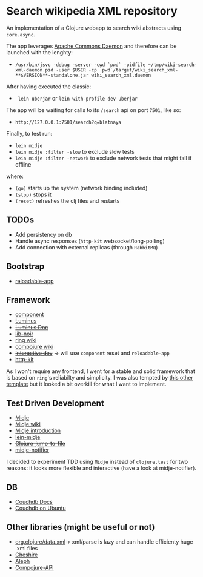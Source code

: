 # Search wikipedia XML repository #
An implementation of a Clojure webapp to search wiki abstracts using ```core.async```.

The app leverages [Apache Commons Daemon](https://commons.apache.org/proper/commons-daemon/) and therefore can be launched with the lenghty:

- ```/usr/bin/jsvc -debug -server -cwd `pwd` -pidfile ~/tmp/wiki-search-xml-daemon.pid -user $USER -cp `pwd`/target/wiki_search_xml-**$VERSION**-standalone.jar wiki_search_xml.daemon```

After having executed the classic:

- ``` lein uberjar``` or ```lein with-profile dev uberjar```

The app will be waiting for calls to its ```/search``` api on port ```7501```, like so:

- ```http://127.0.0.1:7501/search?q=blatnaya```

Finally, to test run:

- ```lein midje```
- ```lein midje :filter -slow``` to exclude slow tests
- ```lein midje :filter -network``` to exclude network tests that might fail if offline

where:

- ```(go)``` starts up the system (network binding included)
- ```(stop)``` stops it
- ```(reset)``` refreshes the clj files and restarts

## TODOs
- Add persistency on db
- Handle async responses (```http-kit``` websocket/long-polling)
- Add connection with external replicas (through ```RabbitMQ```)

## Bootstrap
- [reloadable-app](https://github.com/mowat27/reloadable-app)

## Framework
- [component](https://github.com/stuartsierra/component)
- <del>[Luminus](http://www.luminusweb.net)</del>
- <del>[Luminus Doc](http://www.luminusweb.net/docs)</del>
- <del>[lib-noir](https://github.com/noir-clojure/lib-noir)</del>
- [ring wiki](https://github.com/ring-clojure/ring/wiki)
- [compojure wiki](https://github.com/weavejester/compojure/wiki)
- <del>[Interactive dev](https://github.com/ring-clojure/ring/wiki/Interactive-Development)</del> -> will use ```component``` reset and ```reloadable-app```
- [http-kit](http://www.http-kit.org/)

As I won't require any frontend, I went for a stable and solid framework that is based on ```ring```'s reliabilty and simplicity.
I was also tempted by [this other template](https://github.com/borkdude/lein-new-liberagent) but it looked a bit overkill for what I want to implement.

## Test Driven Development
- [Midje](https://github.com/marick/Midje)
- [Midje wiki](https://github.com/marick/Midje/wiki)
- [Midje introduction](https://github.com/marick/Midje/wiki/A-tutorial-introduction)
- [lein-midje](https://github.com/marick/lein-midje)
- <del>[Clojure-jump-to-file](https://github.com/marick/Midje/wiki/Clojure-jump-to-file)</del>
- [midje-notifier](https://github.com/glittershark/midje-notifier)

I decided to experiment TDD using ```Midje``` instead of ```clojure.test``` for two reasons: it looks more flexible and interactive (have a look at midje-notifier). 

## DB
- [Couchdb Docs](http://docs.couchdb.org/en/1.6.1)
- [Couchdb on Ubuntu](https://launchpad.net/~couchdb/+archive/ubuntu/stable)

## Other libraries (might be useful or not)
- [org.clojure/data.xml](https://github.com/clojure/data.xml)-> xml/parse is lazy and can handle efficienty huge .xml files
- [Cheshire](https://github.com/dakrone/cheshire)
- [Aleph](https://github.com/ztellman/aleph)
- [Compojure-API](https://github.com/metosin/compojure-api)

<br>



